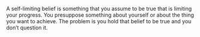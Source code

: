 A self-limiting belief is something that you assume to be true that is limiting your progress. You presuppose something about yourself or about the thing you want to achieve. The problem is you hold that belief to be true and you don’t question it.